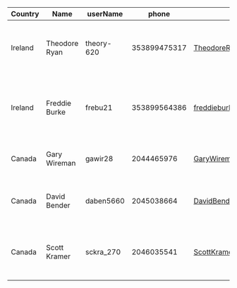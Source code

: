 Country   |       Name      |     userName             |      phone        |             email                   |         Adresse             |       birth        |  ip info |   status    
----------|-----------------|-------------------|-------------------|-------------------------------------|-----------------------------|--------------------|--------------------|----------
Ireland   | Theodore Ryan | theory-620  | 353899475317  | TheodoreRyan19@hotmail.com   | 22 Hollywood Dr Mountanville  Dublin IE D14 AT18 IE | 12/12/1990  |  D02 Eir broadband | restricted
Ireland   | Freddie Burke | frebu21  | 353899564386 | freddieburke19@hotmail.com   | 11 Clonard Park Sandyford Dublin 16 Dublin IE D16 HW40 IE | 12/12/1990  |  D02 Leeson telcom Holdings Lts | restricted
Canada | Gary Wireman| gawir28 | 2044465976 | GaryWireman19@hotmail.com   | 611 Ash St Winnipeg MB R3N 0R3 CA | 03/03/1990  |  R3T Bell MTS  | First listing
Canada | David Bender| daben5660| 2045038664 | DavidBender19@hotmail.com   | 637 Cambridge St Winnipeg, MB R3M 3G1 Canada | 03/03/1990  |  R3Y Bell MTS | First listing
Canada | Scott Kramer| sckra_270| 2046035541 | ScottKramer19@hotmail.com   | 913 Calrossie Blvd Winnipeg MB R3T 0W9 CA | 03/03/1990  |  R2G Bell MTS | First listing
